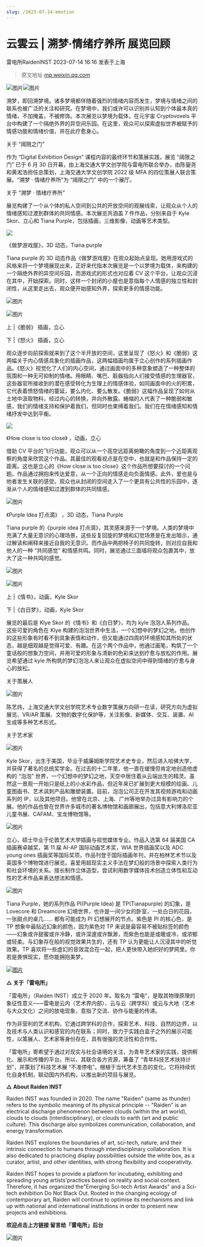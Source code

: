 ```yaml
---
slug: /2023-07-14-emotion
---
```


# 云雲云 | 溯梦·情绪疗养所 展览回顾
雷电所RaidenINST 2023-07-14 16:16 发表于上海

> 原文地址 [mp.weixin.qq.com](https://mp.weixin.qq.com/s/oBtZGs1OAwbFk7PacHs9jw)

![图片](https://mmbiz.qpic.cn/sz_mmbiz_gif/PBkwuGgIa5iboiay04qNZXxibcwyt17ibibiauibgXErWyBopMNQLUfwz6acNOliaqzw2hwKCTTmJWd7rEZzV59AphDw1g/640?wx_fmt=gif)![图片](https://mmbiz.qpic.cn/sz_mmbiz_png/PBkwuGgIa5iboiay04qNZXxibcwyt17ibibiauKokGo861fsm4g4nEG7TRKDmdVIu9m54VtibJ8OXLibcELGKQ1M3VuQbg/640?wx_fmt=png)

溯梦，即回溯梦境。诸多梦境都伴随着强烈的情绪内容而发生，梦境与情绪之间的联系也被广泛的关注和研究。在梦境中，我们或许可以识别并认知到个体最本真的情绪，不加掩盖，不被修饰。本次展览以梦境为载体，在元宇宙 Cryptovoxels 平台中构建了一个隔绝外界的异空间乐园。在这里，观众可以探索虚拟世界被赋予的情感功能和情绪价值，并在此疗愈身心。

关于 “阈限之门”

作为 “Digital Exhibition Design” 课程内容的最终环节和策展实践，展览 “阈限之门” 已于 6 月 30 日开幕，由上海交通大学文创学院与雷电所联合举办，由陈鋆尧和黄淞浩担任总策划，上海交通大学文创学院 2022 级 MFA 的四位策展人联合策展。“溯梦 · 情绪疗养所”为 “阈限之门” 中的一个展厅。

关于 “溯梦 · 情绪疗养所”

展览构建了一个从个体的私人空间到公共的开放空间的观展线索，让观众从个人的情绪感知过渡到群体的共同情感。本次展览共涵盖 7 件作品，分别来自于 Kyle Skor、立心和 Tiana Purple，包括插画，三维影像，动画等艺术类型。

![](https://mmbiz.qpic.cn/sz_mmbiz_gif/PBkwuGgIa5iboiay04qNZXxibcwyt17ibibiaufV7JUknfXRZibAMj5sia9qIQ4FUFglQ9LJxM8TugdGGYGEn8ZiaDhT32A/640?wx_fmt=gif)

《做梦游戏屋》，3D 动态，Tiana purple

Tiana purple 的 3D 动态作品《做梦游戏屋》在观众起始点呈现。她用游戏式的风格来将一个梦境展现出来，正好来代指本次展览是一个以梦境为载体，来构建的一个隔绝外界的异空间乐园，而游戏式的形式也对应着 CV 这个平台，让观众沉浸在其中，开始探索。同时，这样一个封闭的小屋也是意指每个人情感的独立性和封闭性，从这里走出去，观众便开始感知外界，探索更多的情感功能。

![图片](https://mmbiz.qpic.cn/sz_mmbiz_png/PBkwuGgIa5iboiay04qNZXxibcwyt17ibibiauIT91hibYL4ZvDLMOt0tKN3b31UuMgeyicrN6A05ZgUcKDFK098YYBoHA/640?wx_fmt=png)

![图片](https://mmbiz.qpic.cn/sz_mmbiz_png/PBkwuGgIa5iboiay04qNZXxibcwyt17ibibiauBX2V7Wyc3T5AkPMnZGs3mSdo5eFqG68HvSRsiaIMCqoUPPOEWaD3sxg/640?wx_fmt=png)

上 |《脆弱》 插画，立心

下 |《怒火》 插画，立心

观众逐步向前探索就来到了这个半开放的空间，这里呈现了《怒火》和《脆弱》这两幅关于内心情感具象化的插画作品，这两幅插画均属于立心创作的系列插画作品。《怒火》视觉化了人们的内心空间，通过画面中的多种意象塑造了一种整体的氛围和一种无可抑制的情绪。用眼睛、嘴巴、脏器指向人们接受情感的生理器官，这些器官所接收到的潜在感受转化为生理上的情感体验，如同画面中的火的积累，它代表着愤怒情绪的蔓延，要么内化、要么散发。《脆弱》这幅作品呈现了如何从土地中汲取物料，经过内心的转换，并向外散露。蜷缩的人代表了一种脆弱和敏感，我们的情绪支持和保护着我们，但同时也束缚着我们。我们在在情绪感知和情绪抒发中达到平衡。

![](https://mmbiz.qpic.cn/sz_mmbiz_gif/PBkwuGgIa5iboiay04qNZXxibcwyt17ibibiauevPtC9WGXcv12hPEvNkHLsJ4Bic59DnRia4NUSptQmNdEkG6icruNpZag/640?wx_fmt=gif)

《How close is too close》 ，动画，立心  

借助 CV 平台的飞行功能，观众可以从一个高空远距离俯瞰的角度到一个近距离观察的角度来欣赏这个作品。其最佳的观看视点是在空中，也就是和作品保持一定的距离。这也是立心的《How close is too close》这个作品所想要探讨的一个问题。作品通过拥抱来传达爱意，从一个正向的情感走向负面情感。此外，爱也是与他者发生关联的感受。观众也从封闭的空间走入了一个更具有公共性的乐园中，逐渐从个人的情绪感知过渡到群体的共同情感。

![图片](https://mmbiz.qpic.cn/sz_mmbiz_gif/PBkwuGgIa5iboiay04qNZXxibcwyt17ibibiau74yeCx240Y872HEKykxgkcGrl3eicxqNBnI747mGO5MV4bYLbT0y5rA/640?wx_fmt=gif)

《Purple Idea 打点滴》 ，3D 动态，Tiana Purple

Tiana purple 的《purple idea 打点滴》，其灵感来源于一个梦境。人类的梦境中充满了大量无意识的心理场景，这些反复回旋的梦境和幻觉场景是在发出暗示，通过解读和阐释来接近自我的无意识。而作品中两把椅子的共同旋转，则对应自我和他人的一种 “共同感觉” 和情感共鸣。同时，展览通过三面墙将观众包裹其中，放大了这一种共鸣的感觉。

![图片](https://mmbiz.qpic.cn/sz_mmbiz_png/PBkwuGgIa5iboiay04qNZXxibcwyt17ibibiauuEmzQITNpaicCRmyMDicpam0Id8icKpBAvEvPI0kQWUYiaeB2rRbxSsqTw/640?wx_fmt=png)

![图片](https://mmbiz.qpic.cn/sz_mmbiz_png/PBkwuGgIa5iboiay04qNZXxibcwyt17ibibiaudQO75wkyJAxUl9tRRbxjzxic0W8kDSlwj6jbNNA4horiayZnVKVTIYKw/640?wx_fmt=png)

上 |《情书》，动画，Kyle Skor

下 |《白日梦》，动画，Kyle Skor

展览的最后是 Klye Skor 的《情书》和《白日梦》，均为 kyle 泡泡人系列作品。这些可爱的角色在 Klye 构建的泡泡世界中生活，一个幻想中的梦幻之地。他创作的这些形象有时看不到具象表情和动作，但又能通过四周的环境感知其所处的状态，越是细观越是觉得可爱、有趣。在这个两个作品中，他通过画笔，构筑了一个童话般的想象力空间，并用可爱的形象与清新的色彩来达到疗愈与放松的作用。展览希望通过 kyle 所构筑的梦幻泡泡人来让观众在虚拟空间中得到情绪的疗愈与身心的放松。

关于策展人

![图片](https://mmbiz.qpic.cn/sz_mmbiz_jpg/PBkwuGgIa5iboiay04qNZXxibcwyt17ibibiauHBM3ygU298UJicnVygOnKBYe82JSynZib1giaCfnlbTTUtEWyrR4wfRzw/640?wx_fmt=jpeg)

陈艺炜，上海交通大学文创学院艺术专业数字策展方向研一在读，研究方向为虚拟展览、VR/AR 策展、文物的数字化保护等，关注影像、新媒体、交互、装置、AI 生成等多种艺术形式。

关于艺术家

![图片](https://mmbiz.qpic.cn/sz_mmbiz_jpg/PBkwuGgIa5iboiay04qNZXxibcwyt17ibibiaur2DicFVh7ygxjNicPziaKX2EPYk8rjYHkQ76wdicGtkw95XG8IhJVwqamg/640?wx_fmt=jpeg)

Kyle Skor，出生于美国，毕业于威廉姆斯学院艺术史专业，然后进入哈佛大学，并获得了著名的总统奖学金。在过去的十二年里，他一直在缓慢但肯定地创造他虚构的 “泡泡” 世界，一个幻想中的梦幻之地，天空中居住着从云端出生的精灵。虽然这一景观一开始只是纸上的小水彩作品，但近年来已扩展到更大规模的绘画、儿童图画书、艺术讽刺产品和雕塑装置。目前，泡泡公司正在开发其视频游戏和动画系列的 IP，以及其他项目。他曾在北京、上海、广州等地举办过具有影响力的个展。他的作品也曾在世界许多城市的著名博物馆和画廊展出，包括意大利博洛尼亚儿童书展、CAFAM、宝龙博物馆等。

![图片](https://mmbiz.qpic.cn/sz_mmbiz_jpg/PBkwuGgIa5iboiay04qNZXxibcwyt17ibibiauQal1sicUo5Yx5kJNklgqibznUWrOz0QTEOVI9VyEt3IbDR8c1jAt6k5g/640?wx_fmt=jpeg)

立心，硕士毕业于伦敦艺术大学插画与视觉媒体专业。作品入选第 64 届美国 CA 插画赛卓越奖，第 11 届 AI-AP 国际动画艺术奖，WIA 世界插画奖以及 ADC young ones 插画奖等国际奖项，作品刊登于国际插画年刊，并在柏林艺术节以及英国多个博物馆进行展览。喜爱用超现实主义手法在梦幻般的场景中探索人类行为和社会环境的关系。擅长制作立体造型，尝试利用数字媒体技术创造立体性和互动性的艺术作品来表达想法和情感。

![图片](https://mmbiz.qpic.cn/sz_mmbiz_jpg/PBkwuGgIa5iboiay04qNZXxibcwyt17ibibiauliah5n0fL4FKWaCvXuQIrsyclicInFNeCvhhib4lnF1tqxu9TjeOoQN9g/640?wx_fmt=jpeg)

Tiana Purple，她的系列作品 PI(Purple Idea) 是 TP(Tianapurple) 的幻象，是 Lovecore 和 Dreamcore 幻境世界，也许是一间少女的卧室，一处白日的花园，一张甜点的桌几…… 都有可能成为 PI 幻想展开的节点。紫色是 PI 的核心色，是 TP 想象中最贴近幻象的颜色，因为紫色对 TP 来说是最容易不被贴标签的颜色——幻象或许甜蜜或许冷静，或许深邃或许飘渺，而紫色也能是或暖或冷，或浓郁或轻柔。与幻象存在般的视觉效果共生的，还有 TP 认为更能让人沉浸其中的听觉效果。TP 喜欢将一些虚幻的音效混合在一起，把人更快带入她织好的梦网里。你若是畏惧现实，愿你能拥抱美梦。

[![图片](https://mmbiz.qpic.cn/sz_mmbiz_gif/PBkwuGgIa5ibhAJjGibcZkRM62ia4cErPGr0WfPVVuSY0fZPW7TR25YYTKKe8mjicYnrcibK6DFnpHd6mb9ePosNcRw/640?wx_fmt=gif)](http://mp.weixin.qq.com/s?__biz=MzkxNjM5MTM3Nw==&mid=2247521432&idx=1&sn=e2d546ccec1180109407165bc75064a1&chksm=c1524026f625c930c32743b1f738aaea11aefe21cbc0f942664fe029b701678de2136d7e0445&scene=21#wechat_redirect)

**△ 关于「雷电所」**

「雷电所」（Raiden INST）成⽴于 2020 年。取名为 “雷电”，是取其物理原理的象征性意义——雷电是云内（艺术界内部）、云与云（跨学科）或云与大地（艺术与大众文化）之间的放电现象，意指了交流、协作与能量的传递。

作为非营利的艺术机构，它通过跨学科的合作，探索艺术、科技、自然的边界，以及技术与⼈类认识和感官的内在联系；同时，致⼒于实践⽩盒⼦之外的展示可能性，以策展⼈、艺术家等身份存在，具有很强的灵活性和合作性。 

「雷电所」寄希望于通过对现实与社会语境的关注，为青年艺术家的实践，提供孵化、展示和传播的平台。所以，其联合各方资源，筹备了 “青年科技艺术扶持计划”，并策划了科技艺术展 “不准停电”。根植于当代艺术生态的变化，它将持续优化自身机制，联动国内外机构，以推出新的项目与展览。

**△ About Raiden INST**

Raiden INST was founded in 2020. The name "Raiden" (same as thunder) refers to the symbolic meaning of its physical principle -- "Raiden" is an electrical discharge phenomenon between clouds (within the art world), clouds to clouds (interdisciplinary), or clouds to earth (art and public culture). This discharge also symbolizes communication, collaboration, and energy transformation.

Raiden INST explores the boundaries of art, sci-tech, nature, and their intrinsic connection to humans through interdisciplinary collaboration. It is also dedicated to practicing display possibilities outside the white box, as a curator, artist, and other identities, with strong flexibility and cooperativity.

Raiden INST hopes to provide a platform for incubating, exhibiting and spreading young artists'practices based on reality and social context. Therefore, it has organized the"Emerging Sci-tech Artist Awards" and a Sci-tech exhibition Do Not Black Out. Rooted in the changing ecology of contemporary art, Raiden will continue to optimise its mechanisms and link up with national and international institutions in order to present new projects and exhibitions. 

**欢迎点击上方链接 留言给「雷电所」后台**

![图片](https://mmbiz.qpic.cn/sz_mmbiz_gif/PBkwuGgIa5iboiay04qNZXxibcwyt17ibibiaulNDNDBW90ibiaXvUdUQam9RnvVBGbSvjHfcdxt0Am3S5c3Ycy7oY825A/640?wx_fmt=gif)